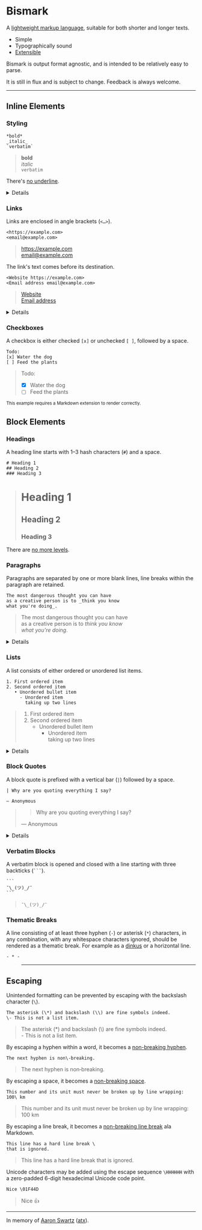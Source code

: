 # Bismark

A [lightweight markup language](https://en.wikipedia.org/wiki/Lightweight_markup_language), suitable for both shorter and longer texts.

- Simple
- Typographically sound
- [Extensible](/extras.md)

Bismark is output format agnostic, and is intended to be relatively easy to parse.

It is still in flux and is subject to change. Feedback is always welcome.

--- 

## Inline Elements

### Styling

	*bold*
	_italic_
	`verbatim`

> **bold**  
> _italic_  
> `verbatim`

There's [no underline](https://practicaltypography.com/underlining.html).

<details>

Emphasis (bold and italic) may be nested. The element's contained text cannot begin or end with whitespace.

Verbatim text may be enclosed by multiple consecutive backtick characters (``` ` ```), the opening and closing delimiters having the same length. If the outer characters of either end of the contained text is a backtick and a space, seen from the inside and out, a single space is removed from that end.

By convention, verbatim text is rendered in a monospaced font.

</details>


### Links

Links are enclosed in angle brackets (`<…>`).

	<https://example.com>
	<email@example.com>

> <https://example.com>  
> <email@example.com>  

The link's text comes before its destination.

	<Website https://example.com>
	<Email address email@example.com>

> [Website](https://example.com)  
> [Email address](mailto:email@example.com)  

<details>

The destination is always the last part of the space delimited link. Anything before the destination is the link's text.

</details>


### Checkboxes

A checkbox is either checked `[x]` or unchecked `[ ]`, followed by a space.

	Todo:
	[x] Water the dog
	[ ] Feed the plants

> Todo:
> - [x] Water the dog
> - [ ] Feed the plants

<sub>This example requires a Markdown extension to render correctly.</sub>


## Block Elements

### Headings

A heading line starts with 1–3 hash characters (`#`) and a space.

	# Heading 1
	## Heading 2
	### Heading 3

> # Heading 1
> ## Heading 2
> ### Heading 3

There are [no more levels](https://practicaltypography.com/headings.html).


### Paragraphs

Paragraphs are separated by one or more blank lines, line breaks within the paragraph are retained.

	The most dangerous thought you can have
	as a creative person is to _think you know
	what you're doing_.

> The most dangerous thought you can have  
> as a creative person is to *think you know  
> what you're doing*.

<details>

[Line breaks](https://practicaltypography.com/hard-line-breaks.html) within paragraphs are retained unless [escaped](#escaping). In other words, the opposite of what Markdown does. It's the 21st century, editors and renderers can be expected to use [line and word wrap](https://en.wikipedia.org/wiki/Line_wrap_and_word_wrap).

Inline styles and links can span multiple lines within a paragraph.

Leading and trailing whitespace may be ignored by renderers.

</details>


### Lists

A list consists of either ordered or unordered list items.

	1. First ordered item
    2. Second ordered item
	   • Unordered bullet item
	     - Unordered item
	       taking up two lines

> 1. First ordered item
> 2. Second ordered item
>    * Unordered bullet item
>      - Unordered item\
>        taking up two lines

<details>

Ordered list items are numbered, followed by either a dot (`.`) or a closing parenthesis (`)`), followed by a space. Only the first list item's number is used as the start number of the list, if supported by the renderer, any numbers of the remaining list items are ignored.

Unordered list items are prefixed with either a bullet (`•`), an asterisk (`*`) or a hyphen (`-`), followed by a space.

Nested list items are indented either with spaces (at least to the leftmost column of the outer item's text) or tabs (one for each indentation level).

List items may contain line breaks. New lines are not required to be indented to the depth of the list item's text, but they can for readability.

If a list item contains paragraphs, they must all start at the depth of the list item's text. Any line breaks within paragraphs may start at a lower depth.

Changing the character used to mark a list's items will end the list and begin a new one.

</details>


### Block Quotes

A block quote is prefixed with a vertical bar (`|`) followed by a space.

	| Why are you quoting everything I say?
	
	— Anonymous

> > Why are you quoting everything I say?
>
> — Anonymous

<details>

A block quote spanning multiple lines must use the prefix on all lines.
 
</details>


### Verbatim Blocks

A verbatim block is opened and closed with a line starting with three backticks (` ``` `).

	```
	¯\_(ツ)_/¯
	```

> ```
> ¯\_(ツ)_/¯
> ```


### Thematic Breaks

A line consisting of at least three hyphen (`-`) or asterisk (`*`) characters, in any combination, with any whitespace characters ignored, should be rendered as a thematic break. For example as a [dinkus](https://en.wikipedia.org/wiki/Dinkus) or a horizontal line.

	- * -

> ---


## Escaping

Unintended formatting can be prevented by escaping with the backslash character (`\`).

	The asterisk (\*) and backslash (\\) are fine symbols indeed.
	\- This is not a list item.

> The asterisk (\*) and backslash (\\) are fine symbols indeed.  
> \- This is not a list item.  

By escaping a hyphen within a word, it becomes a [non-breaking hyphen](https://en.wikipedia.org/wiki/Non-breaking_hyphen).

	The next hyphen is non\-breaking.

> The next hyphen is non&#x2011;breaking.

By escaping a space, it becomes a [non-breaking space](https://en.wikipedia.org/wiki/Non-breaking_space).

	This number and its unit must never be broken up by line wrapping: 100\ km

> This number and its unit must never be broken up by line wrapping: 100&nbsp;km

By escaping a line break, it becomes a [non-breaking line break](https://daringfireball.net/projects/markdown/syntax#p) ala Markdown.

	This line has a hard line break \
	that is ignored.

> This line has a hard line break that is ignored.

Unicode characters may be added using the escape sequence `\HHHHHH` with a zero-padded 6-digit hexadecimal Unicode code point.

	Nice \01F44D

> Nice 👍

---

In memory of [Aaron Swartz](https://www.youtube.com/watch?v=gpvcc9C8SbM) ([atx](http://www.aaronsw.com/2002/atx/intro)).
